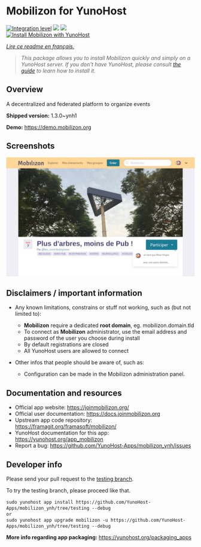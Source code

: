 <!--
N.B.: This README was automatically generated by https://github.com/YunoHost/apps/tree/master/tools/README-generator
It shall NOT be edited by hand.
-->

# Mobilizon for YunoHost

[![Integration level](https://dash.yunohost.org/integration/mobilizon.svg)](https://dash.yunohost.org/appci/app/mobilizon) ![](https://ci-apps.yunohost.org/ci/badges/mobilizon.status.svg) ![](https://ci-apps.yunohost.org/ci/badges/mobilizon.maintain.svg)  
[![Install Mobilizon with YunoHost](https://install-app.yunohost.org/install-with-yunohost.svg)](https://install-app.yunohost.org/?app=mobilizon)

*[Lire ce readme en français.](./README_fr.md)*

> *This package allows you to install Mobilizon quickly and simply on a YunoHost server.
If you don't have YunoHost, please consult [the guide](https://yunohost.org/#/install) to learn how to install it.*

## Overview

A decentralized and federated platform to organize events

**Shipped version:** 1.3.0~ynh1

**Demo:** https://demo.mobilizon.org

## Screenshots

![](./doc/screenshots/screenshot1.jpg)

## Disclaimers / important information

* Any known limitations, constrains or stuff not working, such as (but not limited to):
    * **Mobilizon** require a dedicated **root domain**, eg. mobilizon.domain.tld
    * To connect as **Mobilizon** administrator, use the email address and password of the user you choose during install
    * By default registrations are closed
    * All YunoHost users are allowed to connect

* Other infos that people should be aware of, such as:
    * Configuration can be made in the Mobilizon administration panel.
## Documentation and resources

* Official app website: https://joinmobilizon.org/
* Official user documentation: https://docs.joinmobilizon.org
* Upstream app code repository: https://framagit.org/framasoft/mobilizon/
* YunoHost documentation for this app: https://yunohost.org/app_mobilizon
* Report a bug: https://github.com/YunoHost-Apps/mobilizon_ynh/issues

## Developer info

Please send your pull request to the [testing branch](https://github.com/YunoHost-Apps/mobilizon_ynh/tree/testing).

To try the testing branch, please proceed like that.
```
sudo yunohost app install https://github.com/YunoHost-Apps/mobilizon_ynh/tree/testing --debug
or
sudo yunohost app upgrade mobilizon -u https://github.com/YunoHost-Apps/mobilizon_ynh/tree/testing --debug
```

**More info regarding app packaging:** https://yunohost.org/packaging_apps